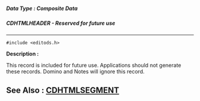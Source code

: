 ##### Data Type : Composite Data
##### CDHTMLHEADER - Reserved for future use
---
```
#include <editods.h>
```
**Description :**

This record is included for future use.  Applications should not generate these 
records.  Domino and Notes will ignore this record.

**See Also :**
[CDHTMLSEGMENT](/domino-c-api-docs/reference/Data/CDHTMLSEGMENT)
---
